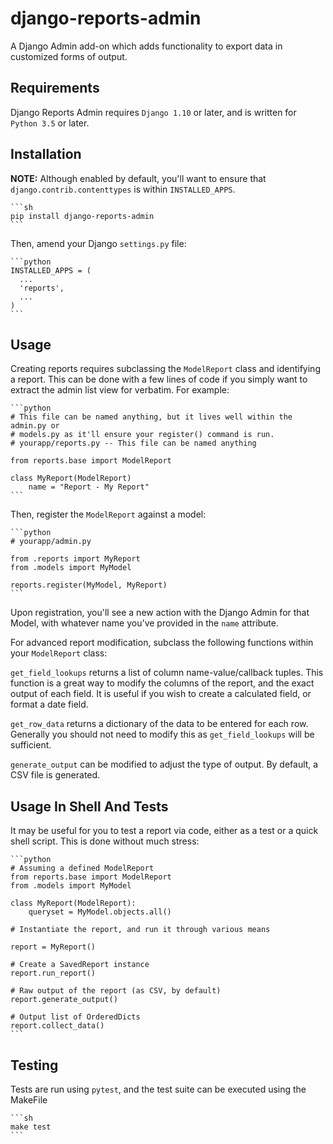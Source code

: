 # django-reports-admin

A Django Admin add-on which adds functionality to export data in customized
forms of output.

## Requirements

Django Reports Admin requires `Django 1.10` or later, and is written for
`Python 3.5` or later.

## Installation

**NOTE:** Although enabled by default, you'll want to ensure that
`django.contrib.contenttypes` is within `INSTALLED_APPS`.

    ```sh
    pip install django-reports-admin
    ```

Then, amend your Django `settings.py` file:

    ```python
    INSTALLED_APPS = (
      ...
      'reports',
      ...
    )
    ```

## Usage

Creating reports requires subclassing the `ModelReport` class and identifying a
report. This can be done with a few lines of code if you simply want to extract
the admin list view for verbatim. For example:

    ```python
    # This file can be named anything, but it lives well within the admin.py or
    # models.py as it'll ensure your register() command is run.
    # yourapp/reports.py -- This file can be named anything

    from reports.base import ModelReport

    class MyReport(ModelReport)
        name = "Report - My Report"
    ```

Then, register the `ModelReport` against a model:

    ```python
    # yourapp/admin.py

    from .reports import MyReport
    from .models import MyModel

    reports.register(MyModel, MyReport)
    ```

Upon registration, you'll see a new action with the Django Admin for that Model,
with whatever name you've provided in the `name` attribute.

For advanced report modification, subclass the following functions within your
`ModelReport` class:

`get_field_lookups` returns a list of column name-value/callback tuples. This
function is a great way to modify the columns of the report, and the exact
output of each field. It is useful if you wish to create a calculated field, or
format a date field.

`get_row_data` returns a dictionary of the data to be entered for each row.
Generally you should not need to modify this as `get_field_lookups` will be
sufficient.

`generate_output` can be modified to adjust the type of output. By default, a
CSV file is generated.

## Usage In Shell And Tests

It may be useful for you to test a report via code, either as a test or a quick
shell script. This is done without much stress:

    ```python
    # Assuming a defined ModelReport
    from reports.base import ModelReport
    from .models import MyModel

    class MyReport(ModelReport):
        queryset = MyModel.objects.all()

    # Instantiate the report, and run it through various means

    report = MyReport()

    # Create a SavedReport instance
    report.run_report()

    # Raw output of the report (as CSV, by default)
    report.generate_output()

    # Output list of OrderedDicts
    report.collect_data()
    ```

## Testing

Tests are run using `pytest`, and the test suite can be executed using the
MakeFile

    ```sh
    make test
    ```

